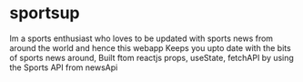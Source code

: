 # sportsup
Im a sports enthusiast who loves to be updated with sports news from around the world and hence this webapp Keeps you upto date with the bits of sports news around, Built ftom reactjs props, useState, fetchAPI by using the Sports API from newsApi
